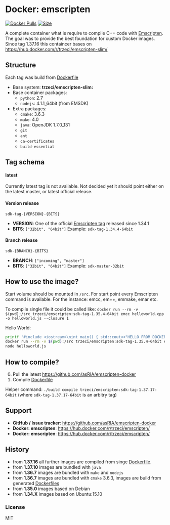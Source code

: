# Docker: emscripten
[![Docker Pulls](https://img.shields.io/docker/pulls/trzeci/emscripten.svg)](https://store.docker.com/community/images/trzeci/emscripten/) [![Size](https://images.microbadger.com/badges/image/trzeci/emscripten.svg)](https://microbadger.com/images/trzeci/emscripten/)


A complete container what is require to compile C++ code with [Emscripten](http://emscripten.org). The goal was to provide the best foundation for custom Docker images.
Since tag 1.37.16 this containcer bases on https://hub.docker.com/r/trzeci/emscripten-slim/

## Structure
Each tag was build from [Dockerfile](https://github.com/asRIA/emscripten-docker/blob/master/Dockerfile)
* Base system: **trzeci/emscripten-slim:**
* Base container packages: 
  * `python`: 2.7
  * `nodejs`: 4.1.1_64bit (from EMSDK)
* Extra packages: 
  * `cmake`: 3.6.3
  * `make`: 4.0
  * `java`: OpenJDK 1.7.0_131
  * `git`
  * `ant`
  * `ca-certificates`
  * `build-essential`

## Tag schema
#### latest
Currently latest tag is not available. Not decided yet it should point either on the latest master, or latest official release. 

#### Version release
`sdk-tag-{VERSION}-{BITS}`
* **VERSION**: One of the official [Emscripten tag](https://github.com/kripken/emscripten/tags) released since 1.34.1
* **BITS**: `["32bit", "64bit"]`
Example: `sdk-tag-1.34.4-64bit`

#### Branch release
`sdk-{BRANCH}-{BITS}`
* **BRANCH**: `["incoming", "master"]`
* **BITS**: `["32bit", "64bit"]`
Example: `sdk-master-32bit`


## How to use the image?
Start volume should be mounted in `/src`. 
For start point every Emscripten command is available. For the instance: emcc, em++, emmake, emar etc.

To compile single file it could be called like:
`docker run --rm -v $(pwd):/src trzeci/emscripten:sdk-tag-1.35.4-64bit emcc helloworld.cpp -o helloworld.js --closure 1`

Hello World:
```bash
printf '#include <iostream>\nint main() { std::cout<<"HELLO FROM DOCKER C++"<<std::endl; return 0; }' > helloworld.cpp
docker run --rm -v $(pwd):/src trzeci/emscripten:sdk-tag-1.35.4-64bit emcc helloworld.cpp -o helloworld.js --closure 1
node helloworld.js
```

## How to compile?
0. Pull the latest https://github.com/asRIA/emscripten-docker
0. Compile [Dockerfile](https://github.com/asRIA/emscripten-docker/blob/master/docker/trzeci/emscripten/Dockerfile)

Helper command: `./build compile trzeci/emscripten:sdk-tag-1.37.17-64bit` (where `sdk-tag-1.37.17-64bit` is an arbitry tag)

## Support 
* **GitHub / Issue tracker**: https://github.com/asRIA/emscripten-docker
* **Docker: emscripten**: https://hub.docker.com/r/trzeci/emscripten/
* **Docker: emscripten**: https://hub.docker.com/r/trzeci/emscripten/

## History
* from **1.37.16** all further images are compiled from singe [Dockerfile](https://github.com/asRIA/emscripten-docker/blob/master/docker/trzeci/emscripten/Dockerfile).
* from **1.37.10** images are bundled with `java`
* from **1.36.7** images are bundled with `make` and `nodejs`
* from **1.36.7** images are bundled with `cmake` 3.6.3, images are build from generated [Dockerfiles](https://github.com/asRIA/emscripten-docker/tree/f738f061c8068ec24124c37286eafec01d54a6ef/configs)
* from **1.35.0** images based on Debian
* from **1.34.X** images based on Ubuntu:15.10

### License
MIT
